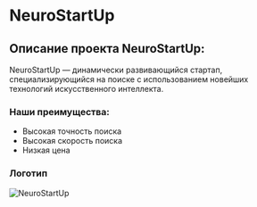 # NeuroStartUp

## Описание проекта NeuroStartUp:
NeuroStartUp — динамически развивающийся стартап, специализирующийся на поиске с использованием новейших технологий искусственного интеллекта. 

### Наши преимущества:
* Высокая точность поиска
* Высокая скорость поиска
* Низкая цена

### Логотип
![NeuroStartUp](https://raw.githubusercontent.com/netology-ds-team/git-homeworks/main/1_self/logo.png)
